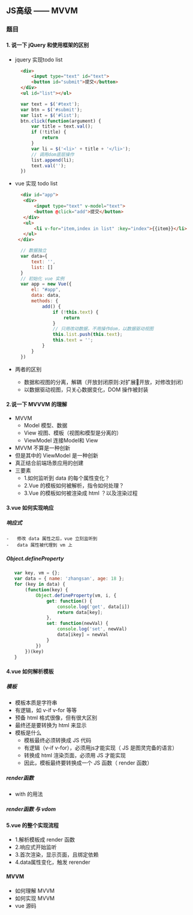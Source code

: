 ## JS高级 —— MVVM

### 题目

#### 1. 说一下 jQuery 和使用框架的区别

-   jquery 实现todo list

    ```html
      <div>
          <input type="text" id="text">
          <button id="submit">提交</button>
      </div>
      <ul id="list"></ul>
    ```

    ```javascript
      var text = $('#text');
      var btn = $('#submit');
      var list = $('#list');
      btn.click(function(argument) {
          var title = text.val();
          if (!title) {
              return
          }
          var li = $('<li>' + title + '</li>');
          // 调用dom底层操作
          list.append(li);
          text.val('');
      })
    ```

-   vue 实现 todo list

    ```html
      <div id="app">
       <div>
           <input type="text" v-model="text">
           <button @click="add">提交</button>
       </div>
       <ul>
           <li v-for="item,index in list" :key="index">{{item}}</li>
       </ul>
     </div>
    ```

    ```javascript
      // 数据独立
      var data={
          text: '',
          list: []
      }
      // 初始化 vue 实例
      var app = new Vue({
          el: "#app",
          data: data,
          methods: {
              add() {
                  if (!this.text) {
                      return
                  }
                  // 只用改动数据，不用操作dom，以数据驱动视图
                  this.list.push(this.text);
                  this.text = '';
              }
          }
      })
    ```

-   两者的区别
    -   数据和视图的分离，解耦（开放封闭原则:对扩展开放，对修改封闭）
    -   以数据驱动视图，只关心数据变化，DOM 操作被封装

#### 2.说一下 MVVVM 的理解

-   MVVM
    -   Model 模型、数据
    -   View 视图、模板（视图和模型是分离的）
    -   ViewModel 连接Model和 View
-   MVVM 不算是一种创新
-   但是其中的 ViewModel 是一种创新
-   真正结合前端场景应用的创建
-   三要素
    -   1.如何监听到 data 的每个属性变化？
    -   2.Vue 的模板如何被解析，指令如何处理？
    -   3.Vue 的模板如何被渲染成 html ？以及渲染过程

#### 3.vue 如何实现响应

##### 响应式

    -   修改 data 属性之后，vue 立刻监听到
    -   data 属性被代理到 vm 上

##### Object.defineProperty

```javascript
   var key, vm = {};
   var data = { name: 'zhangsan', age: 18 };
   for (key in data) {
       (function(key) {
           Object.defineProperty(vm, i, {
               get: function() {
                   console.log('get', data[i])
                   return data[key];
               },
               set: function(newVal) {
                   console.log('set', newVal)
                   data[ikey] = newVal
               }
           })
       })(key)
   }
```

#### 4.vue 如何解析模板

##### 模板

-   模板本质是字符串
-   有逻辑，如 v-if v-for 等等
-   预备 html 格式很像，但有很大区别
-   最终还是要转换为 html 来显示
-   模板是什么
    -   模板最终必须转换成 JS 代码
    -   有逻辑（v-if v-for），必须用js才能实现（ JS 是图灵完备的语言）
    -   转换成 html 渲染页面，必须用 JS 才能实现
    -   因此，模板最终要转换成一个 JS 函数（ render 函数）

##### render函数

-   with 的用法

##### render函数 与 vdom

#### 5.vue 的整个实现流程

-   1.解析模板成 render 函数
-   2.响应式开始监听
-   3.首次渲染，显示页面，且绑定依赖
-   4.data属性变化，触发 rerender

#### MVVM

-   如何理解 MVVM
-   如何实现 MVVM
-   vue 源码
